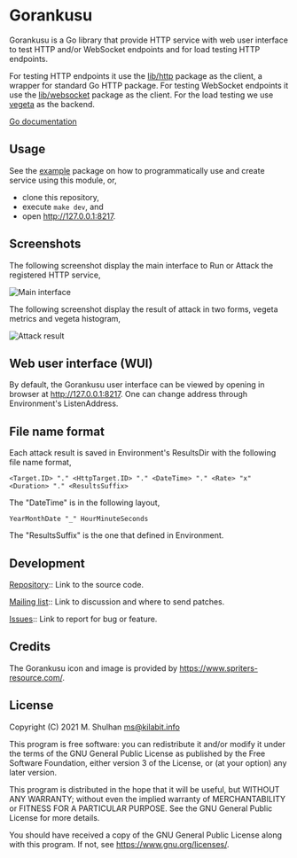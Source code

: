 # Gorankusu

Gorankusu is a Go library that provide HTTP service with web user interface
to test HTTP and/or WebSocket endpoints and for load testing HTTP endpoints.

For testing HTTP endpoints it use the
[lib/http](https://pkg.go.dev/github.com/shuLhan/share/lib/http)
package as the client, a wrapper for standard Go HTTP package.
For testing WebSocket endpoints it use the
[lib/websocket](https://pkg.go.dev/github.com/shuLhan/share/lib/websocket)
package as the client.
For the load testing we use
[vegeta](https://github.com/tsenart/vegeta)
as the backend.

[Go documentation](https://pkg.go.dev/git.sr.ht/~shulhan/gorankusu)

## Usage

See the
[example](https://git.sr.ht/~shulhan/gorankusu/tree/main/item/example/)
package on how to programmatically use and create service using this module,
or,

* clone this repository,
* execute `make dev`, and
* open <http://127.0.0.1:8217>.


## Screenshots

The following screenshot display the main interface to Run or Attack the
registered HTTP service,

![Main interface](https://git.sr.ht/~shulhan/gorankusu/blob/main/_screenshots/gorankusu_example.png "Main interface")

The following screenshot display the result of attack in two forms, vegeta
metrics and vegeta histogram,

![Attack result](https://git.sr.ht/~shulhan/gorankusu/blob/main/_screenshots/gorankusu_attack_result.png "Attack result")


## Web user interface (WUI)

By default, the Gorankusu user interface can be viewed by opening in browser at
<http://127.0.0.1:8217>.
One can change address through Environment's ListenAddress.


## File name format

Each attack result is saved in Environment's ResultsDir with the following
file name format,

```
<Target.ID> "." <HttpTarget.ID> "." <DateTime> "." <Rate> "x" <Duration> "." <ResultsSuffix>
```

The "DateTime" is in the following layout,

```
YearMonthDate "_" HourMinuteSeconds
```

The "ResultsSuffix" is the one that defined in Environment.


## Development

[Repository](https://git.sr.ht/~shulhan/gorankusu):: Link to the source code.

[Mailing list](https://lists.sr.ht/~shulhan/gorankusu):: Link to discussion and
where to send patches.

[Issues](https://todo.sr.ht/~shulhan/gorankusu):: Link to report for bug or
feature.


## Credits

The Gorankusu icon and image is provided by <https://www.spriters-resource.com/>.

## License

Copyright (C) 2021 M. Shulhan  <ms@kilabit.info>

This program is free software: you can redistribute it and/or modify it under
the terms of the GNU General Public License as published by the Free Software
Foundation, either version 3 of the License, or (at your option) any later
version.

This program is distributed in the hope that it will be useful, but WITHOUT
ANY WARRANTY; without even the implied warranty of MERCHANTABILITY or FITNESS
FOR A PARTICULAR PURPOSE.  See the GNU General Public License for more
details.

You should have received a copy of the GNU General Public License along with
this program.  If not, see <https://www.gnu.org/licenses/>.
